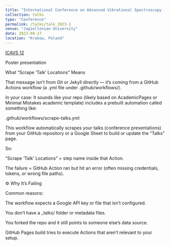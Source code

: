 ```yaml
---
title: "International Conference on Advanced Vibrational Spectroscopy (ICAVS12)"
collection: talks
type: "Conference"
permalink: /talks/talk_2023-1
venue: "Jagiellonian University"
date: 2023-08-27
location: "Krakow, Poland"
---
```


[ICAVS 12](https://icavs.org/)

Poster presentation


What “Scrape ‘Talk’ Locations” Means

That message isn’t from Git or Jekyll directly — it’s coming from a GitHub Actions workflow (a .yml file under .github/workflows/).

In your case:
It sounds like your repo (likely based on AcademicPages or Minimal Mistakes academic template) includes a prebuilt automation called something like:

.github/workflows/scrape-talks.yml


This workflow automatically scrapes your talks (conference presentations) from your GitHub repository or a Google Sheet to build or update the “Talks” page.

So:

“Scrape ‘Talk’ Locations” = step name inside that Action.

The failure = GitHub Action ran but hit an error (often missing credentials, tokens, or wrong file paths).

⚙️ Why It’s Failing

Common reasons:

The workflow expects a Google API key or file that isn’t configured.

You don’t have a _talks/ folder or metadata files.

You forked the repo and it still points to someone else’s data source.

GitHub Pages build tries to execute Actions that aren’t relevant to your setup.
